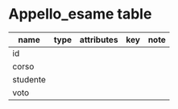 # Appello_esame table

| name     | type | attributes | key | note |
| -------- | ---- | ---------- | --- | ---- |
| id       |      |            |     |      |
| corso    |      |            |     |      |
| studente |      |            |     |      |
| voto     |      |            |     |      |
